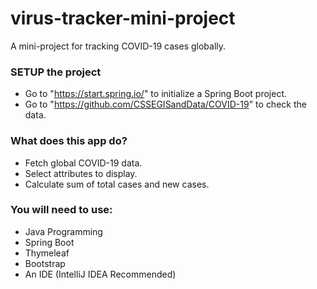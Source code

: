 # virus-tracker-mini-project
A mini-project for tracking COVID-19 cases globally.

### SETUP the project
- Go to "https://start.spring.io/" to initialize a Spring Boot project.
- Go to "https://github.com/CSSEGISandData/COVID-19" to check the data.

### What does this app do?
- Fetch global COVID-19 data.
- Select attributes to display.
- Calculate sum of total cases and new cases.

### You will need to use:
- Java Programming
- Spring Boot
- Thymeleaf
- Bootstrap
- An IDE (IntelliJ IDEA Recommended)
